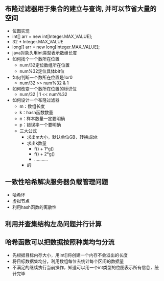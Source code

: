 ## 布隆过滤器用于集合的建立与查询, 并可以节省大量的空间

- 位图实现
- int[] arr = new int[Integer.MAX_VALUE];
- 32 * Integer.MAX_VALUE
- long[] arr = new long[Integer.MAX_VALUE];
- java对象头用int类型表示数组长度
- 如何找个一个数所在位置
    - num/32定位数组所在位置
    - num%32定位具体bit位
- 如何判断一个数所在位置是1or0
    - num/32 >> num%32 & 1
- 如何改变一个数所在位置的标识位
    - num/32 | 1 << num%32
- 如何设计一个布隆过滤器
    - m：数组长度
    - k：hash函数数量
    - n：样本数量一定要明确
    - p：错误率一个要明确
    - 三大公式
        - 求出m大小，默认单位GB，转换成bit
        - 求出k数量
            - f() + 1*g()
            - f() + 2*g()
            - ...........
        - 的

## 一致性哈希解决服务器负载管理问题

- 哈希环
- 虚拟节点
- 利用hash函数的离散性

## 利用并查集结构左岛问题并行计算

## 哈希函数可以把数据按照种类均匀分流
- 先根据目标内存大小，用int[]将创建一个内存不会溢出的长度
- 将目标数据集均分，利用数组每位去统计每个区间的数据量
- 不满足的继续执行当前操作，知道可以用一个int类型的位图表示所有信息，统计完毕